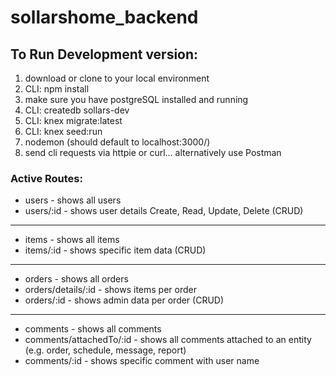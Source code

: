 # sollarshome_backend

## To Run Development version:

1. download or clone to your local environment
2. CLI: npm install
3. make sure you have postgreSQL installed and running
4. CLI: createdb sollars-dev
5. CLI: knex migrate:latest
6. CLI: knex seed:run
7. nodemon   (should default to localhost:3000/)
8. send cli requests via httpie or curl... alternatively use Postman

### Active Routes:

* users                     - shows all users
* users/:id                 - shows user details
                              Create, Read, Update, Delete (CRUD)
---
* items                     - shows all items
* items/:id                 - shows specific item data (CRUD)
---
* orders                    - shows all orders
* orders/details/:id        - shows items per order
* orders/:id                - shows  admin data per order (CRUD)
---
* comments                  - shows all comments
* comments/attachedTo/:id   - shows all comments attached to an entity
                              (e.g. order, schedule, message, report)
* comments/:id              - shows specific comment with user name